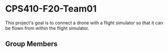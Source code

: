 # CPS410-F20-Team01
This project's goal is to connect a drone with a flight simulator so that it can be flown from within the flight simulator. 
## Group Members
